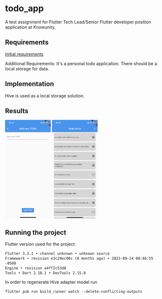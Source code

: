 # todo_app

A test assignment for Flutter Tech Lead/Senior Flutter developer position application at Knowunity.

## Requirements

[Initial requirements](requirements/Flutter%20Case%20Study.pdf)

Additional Requirements:
It's a personal todo application. There should be a local storage for data.


## Implementation

Hive is used as a local storage solution.

## Results
<img src='screenshots/todo_list.PNG' width='150'> <img src='screenshots/add_todo.PNG' width='150'>


## Running the project

Flutter version used for the project:
```
Flutter 3.3.2 • channel unknown • unknown source
Framework • revision e3c29ec00c (8 months ago) • 2022-09-14 08:46:55 -0500
Engine • revision a4ff2c53d8
Tools • Dart 2.18.1 • DevTools 2.15.0
```

In order to regenerate Hive adapter model run
```
flutter pub run build_runner watch --delete-conflicting-outputs 
```


